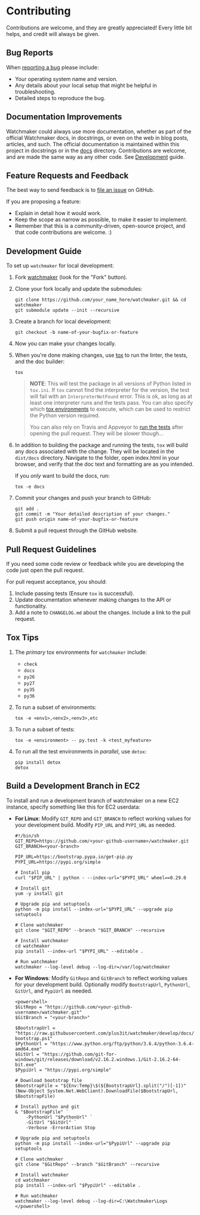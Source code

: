 # Contributing

Contributions are welcome, and they are greatly appreciated! Every little bit
helps, and credit will always be given.

## Bug Reports

When [reporting a bug][0] please include:

*   Your operating system name and version.
*   Any details about your local setup that might be helpful in
    troubleshooting.
*   Detailed steps to reproduce the bug.

## Documentation Improvements

Watchmaker could always use more documentation, whether as part of the official
Watchmaker docs, in docstrings, or even on the web in blog posts, articles, and
such. The official documentation is maintained within this project in
docstrings or in the [docs][3] directory. Contributions are
welcome, and are made the same way as any other code. See
[Development](#development-guide) guide.

## Feature Requests and Feedback

The best way to send feedback is to [file an issue][0] on GitHub.

If you are proposing a feature:

*   Explain in detail how it would work.
*   Keep the scope as narrow as possible, to make it easier to implement.
*   Remember that this is a community-driven, open-source project, and that
    code contributions are welcome. :)

## Development Guide

To set up `watchmaker` for local development:

1.  Fork [watchmaker](https://github.com/plus3it/watchmaker) (look for the
    "Fork" button).

2.  Clone your fork locally and update the submodules:

    ```shell
    git clone https://github.com/your_name_here/watchmaker.git && cd watchmaker
    git submodule update --init --recursive
    ```

3.  Create a branch for local development:

    ```shell
    git checkout -b name-of-your-bugfix-or-feature
    ```

4.  Now you can make your changes locally.

5.  When you're done making changes, use [tox][2] to run the linter, the tests,
    and the doc builder:

    ```shell
    tox
    ```

    > **NOTE**: This will test the package in all versions of Python listed in
    > `tox.ini`. If `tox` cannot find the interpreter for the version, the test
    > will fail with an `InterpreterNotFound` error. This is ok, as long as at
    > least one interpreter runs and the tests pass. You can also specify which
    > [tox environments](#tips) to execute, which can be used to restrict the
    > Python version required.
    >
    > You can also rely on Travis and Appveyor to [run the tests][1] after
    > opening the pull request. They will be slower though...

6.  In addition to building the package and running the tests, `tox` will build
    any docs associated with the change. They will be located in the
    `dist/docs` directory. Navigate to the folder, open index.html in your
    browser, and verify that the doc text and formatting are as you intended.

    If you _only_ want to build the docs, run:

    ```shell
    tox -e docs
    ```

7.  Commit your changes and push your branch to GitHub:

    ```shell
    git add .
    git commit -m "Your detailed description of your changes."
    git push origin name-of-your-bugfix-or-feature
    ```

8.  Submit a pull request through the GitHub website.

## Pull Request Guidelines

If you need some code review or feedback while you are developing the code just
open the pull request.

For pull request acceptance, you should:

1.  Include passing tests (Ensure `tox` is successful).
2.  Update documentation whenever making changes to the API or functionality.
3.  Add a note to `CHANGELOG.md` about the changes. Include a link to the
    pull request.

## Tox Tips

1.  The _primary_ tox environments for `watchmaker` include:

    *   `check`
    *   `docs`
    *   `py26`
    *   `py27`
    *   `py35`
    *   `py36`

2.  To run a subset of environments:

    ```shell
    tox -e <env1>,<env2>,<env3>,etc
    ```

3.  To run a subset of tests:

    ```shell
    tox -e <environment> -- py.test -k <test_myfeature>
    ```

4.  To run all the test environments in _parallel_, use `detox`:

    ```shell
    pip install detox
    detox
    ```

## Build a Development Branch in EC2

To install and run a development branch of watchmaker on a new EC2 instance,
specify something like this for EC2 userdata:

*   **For Linux**: Modify `GIT_REPO` and `GIT_BRANCH` to reflect working
    values for your development build. Modify `PIP_URL` and `PYPI_URL` as
    needed.

    ```shell
    #!/bin/sh
    GIT_REPO=https://github.com/<your-github-username>/watchmaker.git
    GIT_BRANCH=<your-branch>

    PIP_URL=https://bootstrap.pypa.io/get-pip.py
    PYPI_URL=https://pypi.org/simple

    # Install pip
    curl "$PIP_URL" | python - --index-url="$PYPI_URL" wheel==0.29.0

    # Install git
    yum -y install git

    # Upgrade pip and setuptools
    python -m pip install --index-url="$PYPI_URL" --upgrade pip setuptools

    # Clone watchmaker
    git clone "$GIT_REPO" --branch "$GIT_BRANCH" --recursive

    # Install watchmaker
    cd watchmaker
    pip install --index-url "$PYPI_URL" --editable .

    # Run watchmaker
    watchmaker --log-level debug --log-dir=/var/log/watchmaker
    ```

*   **For Windows**: Modify `GitRepo` and `GitBranch` to reflect working
    values for your development build. Optionally modify `BootstrapUrl`,
    `PythonUrl`, `GitUrl`, and `PypiUrl` as needed.

    ```shell
    <powershell>
    $GitRepo = "https://github.com/<your-github-username>/watchmaker.git"
    $GitBranch = "<your-branch>"

    $BootstrapUrl = "https://raw.githubusercontent.com/plus3it/watchmaker/develop/docs/files/bootstrap/watchmaker-bootstrap.ps1"
    $PythonUrl = "https://www.python.org/ftp/python/3.6.4/python-3.6.4-amd64.exe"
    $GitUrl = "https://github.com/git-for-windows/git/releases/download/v2.16.2.windows.1/Git-2.16.2-64-bit.exe"
    $PypiUrl = "https://pypi.org/simple"

    # Download bootstrap file
    $BootstrapFile = "${Env:Temp}\$(${BootstrapUrl}.split("/")[-1])"
    (New-Object System.Net.WebClient).DownloadFile($BootstrapUrl, $BootstrapFile)

    # Install python and git
    & "$BootstrapFile" `
        -PythonUrl "$PythonUrl" `
        -GitUrl "$GitUrl" `
        -Verbose -ErrorAction Stop

    # Upgrade pip and setuptools
    python -m pip install --index-url="$PypiUrl" --upgrade pip setuptools

    # Clone watchmaker
    git clone "$GitRepo" --branch "$GitBranch" --recursive

    # Install watchmaker
    cd watchmaker
    pip install --index-url "$PypiUrl" --editable .

    # Run watchmaker
    watchmaker --log-level debug --log-dir=C:\Watchmaker\Logs
    </powershell>
    ```

[0]: https://github.com/plus3it/watchmaker/issues
[1]: https://travis-ci.org/plus3it/watchmaker/pull_requests
[2]: https://tox.readthedocs.io/en/latest/install.html
[3]: https://github.com/plus3it/watchmaker/tree/develop/docs

